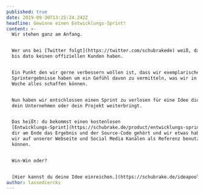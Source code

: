 ```yaml
---
published: true
date: 2019-09-30T13:25:24.242Z
headline: Gewinne einen Entwicklungs-Sprint!
content: >-
  Wir stehen ganz am Anfang. 


  Wer uns bei [Twitter folgt](https://twitter.com/schubrakede) weiß, dass wir
  bis dato keinen offiziellen Kunden haben. 


  Ein Punkt den wir gerne verbessern wollen ist, dass wir exemplarische
  Sprintergebnisse haben um ein Gefühl davon zu vermitteln, was wir in einer
  Woche alles schaffen können. 


  Nun haben wir entschlossen einen Sprint zu verlosen für eine Idee die dich,
  dein Unternehmen oder dein Projekt weiterbringt.


  Das heißt: du bekommst einen kostenlosen
  [Entwicklungs-Sprint](https://schubrake.de/product/entwicklungs-sprint) wobei
  dir am Ende das Ergebnis und der Source-Code gehört und wir etwas haben, was
  wir auf unserer Webseite und Social Media Kanälen als Referenz benutzen
  können.


  Win-Win oder?


  [Hier kannst du deine Idee einreichen.](https://schubrake.de/ideapool)
author: lassediercks
---
```


